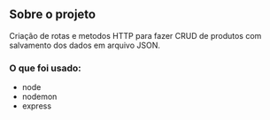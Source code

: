 ## Sobre o projeto

Criação de rotas e metodos HTTP para fazer CRUD de produtos com salvamento dos dados em arquivo JSON.

### O que foi usado:

-   node
-   nodemon
-   express
